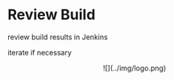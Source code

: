 # Review Build

review build results in Jenkins

iterate if necessary

<center id="footer">
  ![](../img/logo.png)
</center>

